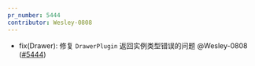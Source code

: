 ```yaml
---
pr_number: 5444
contributor: Wesley-0808
---
```


- fix(Drawer): 修复 `DrawerPlugin` 返回实例类型错误的问题 @Wesley-0808 ([#5444](https://github.com/Tencent/tdesign-vue-next/pull/5444))
